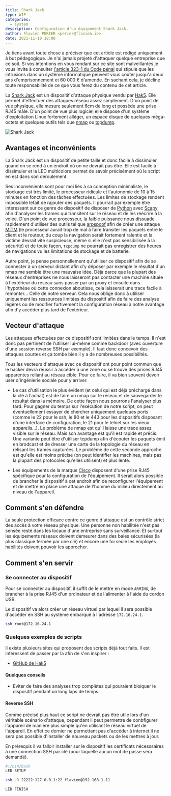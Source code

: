 ```yaml
---
title: Shark Jack
type: WIP
categories:
  - system
description: Configuration d'un équipement Shark Jack.
author: Flavien PERIER <perier@flavien.io>
date: 2021-11-10 18:00
---
```


Je tiens avant toute chose à préciser que cet article est rédigé uniquement à but pédagogique. Je n'ai jamais projeté d'attaquer quelque entreprise que ce soit. Si vos intentions en vous rendant sur ce site sont malveillantes je vous invite à consulter [l'article 323-1 du Code pénal](https://www.legifrance.gouv.fr/codes/article_lc/LEGIARTI000030939438/) qui stipule que les intrusions dans un système informatique peuvent vous couter jusqu'a deux ans d'emprisonnement et 60 000 € d'amende. En sachant cela, je décline toute responsabilité de ce que vous ferez du contenu de cet article.

La [Shark Jack](https://shop.hak5.org/products/shark-jack) est un dispositif d'attaque physique vendu par [Hak5](https://hak5.org/). Elle permet d'effectuer des attaques réseau assez simplement. D'un point de vue physique, elle mesure seulement 6cm de long et possède une prise RJ45 mâle. D'un point de vue plus logiciel elle dispose d'un système d'exploitation Linux fortement alléger, un espace disque de quelques méga-octets et quelques outils tels que [nmap](https://nmap.org/) ou [tcpdump](https://www.tcpdump.org/).

![Shark Jack](https://medias.flavien.io/articles/shark-jack/shark-jack.webp)

## Avantages et inconvénients

La Shark Jack est un dispositif de petite taille et donc facile à dissimuler quand on se rend à un endroit où on ne devrait pas être. Elle est facile à dissimuler et la LED multicolore permet de savoir précisément où le script en est dans son déroulement.

Ses inconvénients sont pour moi liés à sa conception minimaliste, le stockage est très limité, le processeur ridicule et l'autonomie de 10 à 15 minutes en fonction des tâches effectuées. Les limites de stockage rendent impossible lefait de rajouter des paquets. Il pourrait par exemple être intéressant sur ce genre de dispositif de disposer de [Python](https://www.python.org/) avec [Scapy](https://scapy.net/) afin d'analyser les trames qui transitent sur le réseau et de les réécrire à la volée. D'un point de vue processeur, la faible puissance nous dissuade rapidement d'utiliser des outils tel que [arpspoof](https://github.com/alandau/arpspoof) afin de créer une attaque [MITM](https://fr.wikipedia.org/wiki/Attaque_de_l%27homme_du_milieu) (le processeur aurait trop de mal à faire transiter les paquets entre le client et le routeur, du coup la navigation serait fortement ralentie et la victime devrait vite suspicieuse, même si elle n'est pas sensibilisée à la sécurité) et de toute façon, `tcpdump` ne pourrait pas enregistrer des heures de navigations vu les limitations de stockage et de batterie.

Autre point, je pense personnellement qu'utiliser ce dispositif afin de se connecter à un serveur distant afin d'y déposer par exemple le résultat d'un nmap me semble être une mauvaise idée. Déjà parce que la plupart des réseaux d'entreprises ne nous laisseront pas contacter une machine située à l'extérieur du réseau sans passer par un proxy et ensuite dans l'hypothèse où cette connexion aboutisse, cela laisserait une trace facile à remonter... Celle de notre serveur. Cela nous oblige donc à utiliser uniquement les ressources limitées du dispositif afin de faire des analyse légères ou de modifier furtivement la configuration réseau à notre avantage afin d'y accèder plus tard de l'extérieur.

## Vecteur d'attaque

Les attaques effectuées par ce dispositif sont limitées dans le temps. Il n'est donc pas pertinent de l'utiliser lui-même comme backdoor (avec ouverture d'une session reverse SSH par exemple). Il faut donc concevoir des attaques courtes et ça tombe bien il y a de nombreuses possibilités.

Tous les vecteurs d'attaque avec ce dispositif ont pour point commun que le hacker devra réussir à accéder à une zone ou se trouve des prises RJ45 apparentes reliant au réseau cible. Pour ce faire, il va bien souvent devoir user d'ingénierie sociale pour y arriver.

- Le cas d'utilisation le plus évident (et celui qui est déjà préchargé dans la clé à l'achat) est de faire un nmap sur le réseau et de sauvegarder le résultat dans la mémoire. De cette façon nous pourrons l'analyser plus tard. Pour gagner du temps sur l'exécution de notre script, on peut éventuellement essayer de chercher uniquement quelques ports (comme le 22 pour le ssh, le 80 et le 443 pour les dispositifs disposant d'une interface de configuration, le 21 pour le telnet sur les vieux appareils...). Le problème de nmap est qu'il laisse une trace assez visible sur le réseau. Mais son avantage est qu'il est rapide et précis. Une variante peut être d'utiliser tcpdump afin d'écouter les paquets émit en brodcast et de dresser une carte de la topologie du réseau en relisant les trames capturées. Le problème de cette seconde approche est qu'elle est moins précise (on peut identifier les machines, mais pas la plupart des protocoles qu'elles utilisent) et plus lente.

- Les équipements de la marque [Cisco](https://www.cisco.com/) disposent d'une prise RJ45 spécifique pour la configuration de l'équipement. Il serait alors possible de brancher le dispositif à cet endroit afin de reconfigurer l'équipement et de mettre en place une attaque de l'homme du milieu directement au niveau de l'appareil.

## Comment s'en défendre

La seule protection efficace contre ce genre d'attaque est un contrôle strict des accès à votre réseau physique. Une personne non habilitée n'est pas sensée resté dans les locaux d'une entreprise sans surveillance. Et surtout les équipements réseaux doivent demeurer dans des baies sécurisées (la plus classique fermée par une clé) et encore une foi seule les employés habilités doivent pouvoir les approcher.

## Comment s'en servir

### Se connecter au dispositif

Pour se connecter au dispositif, il suffit de le mettre en mode `ARMING`, de brancher à la prise RJ45 d'un ordinateur et de l'alimenter à l'aide du cordon USB.

Le dispositif va alors créer un réseau virtuel par lequel il sera possible d'accéder en SSH au système embarqué à l'adresse `172.16.24.1`.

```bash
ssh root@172.16.24.1
```


### Quelques exemples de scripts

Il existe plusieurs sites qui proposent des scripts déjà tout faits. Il est intéressent de passer par la afin de s'en inspirer :

- [GitHub de Hak5](https://github.com/hak5/sharkjack-payloads)

#### Quelques conseils

- Eviter de faire des analyses trop complètes qui pouraient bloiquer le dispositif pendant un long laps de temps.

#### Reverse SSH

Comme précisé plus haut ce script ne devrait pas être utile lors d'un véritable scénario d'attaque, cependant il peut permettre de conbfigurer l'appareil de manière plus simple qu'en utilisant le réseau virtuel de l'appareil. En effet ce dernier ne permettant pas d'accéder à internet il ne sera pas possible d'installer de nouveau packets ou de les mettres à jour.

En prérequis il va falloir installer sur le dispositif les certificats nécesssaires à une connection SSH par clé (pour laquelle aucun mot de passe sera demandé).

```bash
#!/bin/bash
LED SETUP

ssh -R 22222:127.0.0.1:22 flavien@192.168.1.11

LED FINISH
```